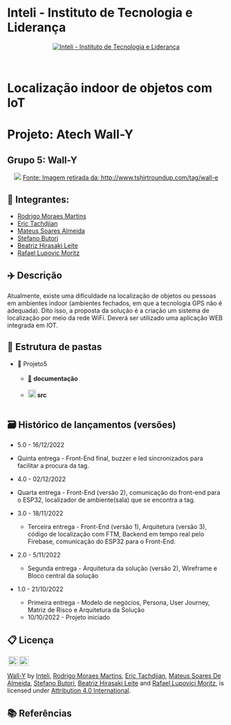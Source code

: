 # Inteli - Instituto de Tecnologia e Liderança

<p align="center">
<a href= "https://www.inteli.edu.br/"><img src="https://www.inteli.edu.br/wp-content/uploads/2021/08/20172028/marca_1-2.png" alt="Inteli - Instituto de Tecnologia e Liderança" border="0"></a>
</p>
<br>

# Localização indoor de objetos com IoT

# Projeto: Atech Wall-Y

## Grupo 5: Wall-Y
<div align="center">
<img src="https://www.google.com/url?sa=i&url=http%3A%2F%2Fwww.tshirtroundup.com%2Ftag%2Fwall-e&psig=AOvVaw1u4XB1OwUeyFRYQjXHGzuh&ust=1670948519786000&source=images&cd=vfe&ved=0CBAQjRxqFwoTCLiPl7q-9PsCFQAAAAAdAAAAABAf">
<a href="https://github.com/2022M4T3-Inteli/Projeto5" target="_blank">Fonte: Imagem retirada da: http://www.tshirtroundup.com/tag/wall-e </a>
</div>

## 🚀 Integrantes:
- <a href="https://www.linkedin.com/in/rodrigo-moraes-martins-/">Rodrigo Moraes Martins</a>
- <a href="https://www.linkedin.com/in/erictach/">Eric Tachdjian</a>
- <a href="https://www.linkedin.com/in/mateussda/">Mateus Soares Almeida</a>
- <a href="https://www.linkedin.com/in/sbutori/">Stefano Butori</a>
- <a href="https://www.linkedin.com/in/beatriz-hirasaki-leite-b2261923a/">Beatriz Hirasaki Leite</a>
- <a href="https://www.linkedin.com/in/rafael-moritz/">Rafael Lupovic Moritz</a>

## ✈️ Descrição

Atualmente, existe uma dificuldade na localização de objetos ou pessoas em ambientes indoor (ambientes fechados, em que a tecnologia GPS não é adequada). Dito isso, a proposta da solução é a criação um sistema de localização por meio da rede WiFi. Deverá ser utilizado uma aplicação WEB integrada em IOT.

## 📁 Estrutura de pastas

- 📁 Projeto5<br><br>
  - <a href="https://github.com/2022M4T3-Inteli/Projeto5/tree/main/documentos">📂</a> <b>documentação</b> <br><br>
  - <a href="https://github.com/2022M4T3-Inteli/Projeto5/tree/main/src"><img src="https://user-images.githubusercontent.com/99209356/174962579-d242f1e5-3902-4de1-9236-0aba4d48513c.svg" width="18px" height="18px"></a> <b>src</b> <br><br>

## 🗃 Histórico de lançamentos (versões)

- 5.0 - 16/12/2022
- Quinta entrega - Front-End final, buzzer e led sincronizados para facilitar a procura da tag.

- 4.0 - 02/12/2022
- Quarta entrega - Front-End (versão 2), comunicação do front-end para o ESP32, localizador de ambiente(sala) que se encontra a tag.

- 3.0 - 18/11/2022
  - Terceira entrega - Front-End (versão 1), Arquitetura (versão 3), código de localização com FTM, Backend em tempo real pelo Firebase, comunicação do ESP32 para o Front-End.
- 2.0 - 5/11/2022
  - Segunda entrega - Arquitetura da solução (versão 2), Wireframe e Bloco central da solução
- 1.0 - 21/10/2022
  - Primeira entrega - Modelo de negócios, Persona, User Journey, Matriz de Risco e Arquitetura da Solução
  - 10/10/2022 - Projeto iniciado

## 📋 Licença

<img style="height:22px!important;margin-left:3px;vertical-align:text-bottom;" src="https://mirrors.creativecommons.org/presskit/icons/cc.svg?ref=chooser-v1"><img style="height:22px!important;margin-left:3px;vertical-align:text-bottom;" src="https://mirrors.creativecommons.org/presskit/icons/by.svg?ref=chooser-v1"><p xmlns:cc="http://creativecommons.org/ns#" xmlns:dct="http://purl.org/dc/terms/"><a property="dct:title" rel="cc:attributionURL" href="#">Wall-Y</a> by <a rel="cc:attributionURL dct:creator" property="cc:attributionName" href="https://www.inteli.edu.br/">Inteli</a>, <a href="https://www.linkedin.com/in/rodrigo-moraes-martins-/">Rodrigo Moraes Martins</a>, <a href="https://www.linkedin.com/in/erictach/">Eric Tachdjian</a>, <a href="https://www.linkedin.com/in/mateussda/">Mateus Soares De Almeida</a>, <a href="https://www.linkedin.com/in/sbutori/">Stefano Butori</a>, <a href="https://www.linkedin.com/in/beatriz-hirasaki-leite-b2261923a/">Beatriz Hirasaki Leite</a> and <a href="https://www.linkedin.com/in/rafael-moritz/">Rafael Lupovici Moritz</a>, is licensed under <a href="http://creativecommons.org/licenses/by/4.0/?ref=chooser-v1" target="_blank" rel="license noopener noreferrer" style="display:inline-block;">Attribution 4.0 International</a>.</p>



## 📚 Referências

